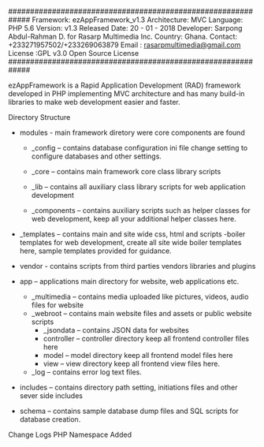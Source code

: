 #############################################################
Framework: ezAppFramework_v1.3
Architecture: MVC
Language: PHP 5.6
Version: v1.3
Released Date: 20 - 01 - 2018 
Developer: Sarpong Abdul-Rahman D. for Rasarp Multimedia Inc.
Country: Ghana.
Contact: +233271957502/+233269063879
Email  : rasarpmultimedia@gmail.com
License :GPL v3.0 Open Source License
#############################################################

ezAppFramework is a Rapid Application Development (RAD) framework developed in PHP implementing MVC architecture and has many build-in libraries to make web development easier and faster.

Directory Structure 

+ modules - main framework diretory were core components are found  
	- _config – contains database configuration ini file change setting to configure databases and other settings.

    - _core – contains main framework core class library scripts

    - _lib – contains all auxiliary class library scripts for web application development

    - _components – contains auxiliary scripts such as helper classes for web development, keep all your additional helper classes here.
	
+ _templates – contains main and site wide css, html and scripts -boiler templates for web development, create all site wide boiler templates here, sample templates provided for guidance.

+  vendor  - contains scripts from third parties vendors libraries  and plugins
    
+ app – applications main directory for website, web applications etc.

	+	_multimedia – contains media uploaded like pictures, videos, audio files for website
	
 	-	_webroot – contains main website files and assets or public website scripts 
    	-   _jsondata – contains JSON data for websites
    	-	controller – controller directory  keep all frontend controller files here
    	-	model – model directory keep all frontend model files here
    	-	view – view directory keep all frontend view files here.
		
	+   _log – contains error log text files.

+	includes – contains directory path setting, initiations files and other sever side includes

+	schema – contains sample database dump files and SQL scripts for database creation.

Change Logs
PHP Namespace Added


